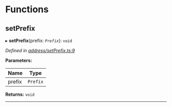 

# Functions

<a id="setprefix"></a>

##  setPrefix

▸ **setPrefix**(prefix: *`Prefix`*): `void`

*Defined in [address/setPrefix.ts:9](https://github.com/polkadot-js/common/blob/e5cab29/packages/keyring/src/address/setPrefix.ts#L9)*

**Parameters:**

| Name | Type |
| ------ | ------ |
| prefix | `Prefix` |

**Returns:** `void`

___

